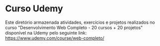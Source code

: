 # Curso Udemy
Este diretório armazenada atividades, exercícios e projetos realizados no curso "Desenvolvimento Web Completo - 20 cursos + 20 projetos" disponível na Udemy pelo seguinte link: https://www.udemy.com/course/web-completo/
